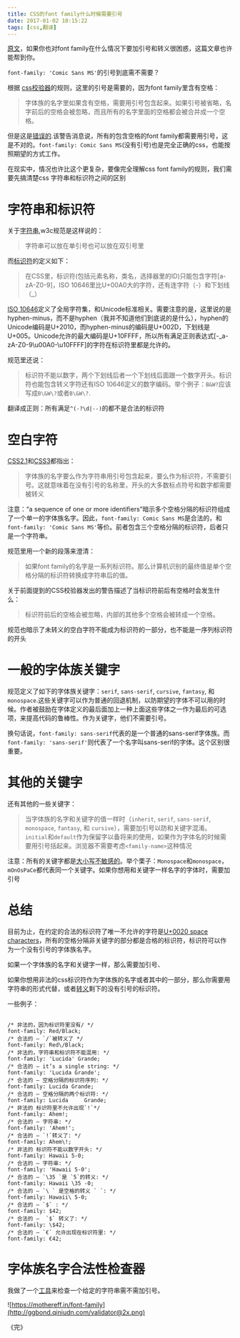 ```yaml
---
title: CSS的font family什么时候需要引号
date: 2017-01-02 10:15:22
tags: [css,翻译]
---
```

[原文](https://mathiasbynens.be/notes/unquoted-font-family)，如果你也对font family在什么情况下要加引号和转义很困惑，这篇文章也许能帮到你。

`font-family: 'Comic Sans MS'`的引号到底需不需要？

<!--more-->

根据 [css校验器](http://jigsaw.w3.org/css-validator/)的规则，这里的引号是需要的，因为font family里含有空格：

> 字体族的名字里如果含有空格，需要用引号包含起来。如果引号被省略，名字前后的空格会被忽略，而且所有的名字里面的空格都会被合并成一个空格。

但是这是[错误的](https://www.w3.org/Bugs/Public/show_bug.cgi?id=16362).该警告消息说，所有的包含空格的font family都需要用引号，这是不对的。`font-family: Comic Sans MS`(没有引号)也是完全正确的css，也能按照期望的方式工作。

在现实中，情况也许比这个更复杂，要像完全理解css font family的规则，我们需要先搞清楚css 字符串和标识符之间的区别


# 字符串和标识符
关于[字符串](https://www.w3.org/TR/CSS2/syndata.html#strings),w3c规范是这样说的：

> 字符串可以放在单引号也可以放在双引号里

而[标识符](https://www.w3.org/TR/CSS2/syndata.html#value-def-identifier)的定义如下：

> 在CSS里，标识符(包括元素名称，类名，选择器里的ID)只能包含字符[a-zA-Z0-9]，ISO 10646里比U+00A0大的字符，还有连字符（-）和下划线（_）


[ISO 10646](https://en.wikipedia.org/wiki/Universal_Coded_Character_Set)定义了全局字符集，和Unicode标准相关。需要注意的是，这里说的是hyphen-minus，而不是hyphen（我并不知道他们到底说的是什么），hyphen的Unicode编码是U+2010，而hyphen-minus的编码是U+002D，下划线是U+005。Unicode允许的最大编码是U+10FFFF，所以所有满足正则表达式[-_a-zA-Z0-9\u00A0-\u10FFFF]的字符在标识符里都是允许的。

规范里还说：

>标识符不能以数字，两个下划线后者一个下划线后面跟一个数字开头。标识符也能包含转义字符还有ISO 10646定义的数字编码。举个例子：`B&W?`应该写成`B\&W\?`或者`B\&W\?`.

翻译成正则：所有满足`^(-?\d|--)`的都不是合法的标识符

# 空白字符
[CSS2.1](https://www.w3.org/TR/CSS21/fonts.html#font-family-prop)和[CSS3](http://dev.w3.org/csswg/css3-fonts/#font-family-prop)都指出：

>字体族的名字要么作为字符串用引号包含起来，要么作为标识符，不需要引号。这就意味着在没有引号的名称里，开头的大多数标点符号和数字都需要被转义

注意：“a sequence of one or more identifiers”暗示多个空格分隔的标识符组成了一个单一的字体族名字。因此，`font-family: Comic Sans MS`是合法的，和`font-family: 'Comic Sans MS'`等价。前者包含三个空格分隔的标识符，后者只是一个字符串。


规范里用一个新的段落来澄清：

>如果font family的名字是一系列标识符。那么计算机识别的最终值是单个空格分隔的标识符转换成字符串后的值。

关于前面提到的CSS校验器发出的警告描述了当标识符前后有空格时会发生什么：

>标识符前后的空格会被忽略，内部的其他多个空格会被转成一个空格。

规范也暗示了未转义的空白字符不能成为标识符的一部分，也不能是一序列标识符的开头

# 一般的字体族关键字

规范定义了如下的字体族关键字：`serif`, `sans-serif`, `cursive`, `fantasy`, 和 `monospace`.这些关键字可以作为普通的回退机制，以防期望的字体不可以用的时候。作者被鼓励在字体定义的最后面加上一种上面这些字体之一作为最后的可选项，来提高代码的鲁棒性。作为关键字，他们不需要引号。

换句话说，`font-family: sans-serif`代表的是一个普通的sans-serif字体族。而`font-family: 'sans-serif'`则代表了一个名字叫sans-serif的字体。这个区别很重要。

# 其他的关键字

还有其他的一些关键字：

>当字体族的名字和关键字的值一样时（`inherit`, `serif`, `sans-serif`, `monospace`, `fantasy`, 和 `cursive`），需要加引号以防和关键字混淆。`initial`和`default`作为保留字以备将来的使用，如果作为字体名的时候需要用引号括起来。浏览器不需要考虑`<family-name>`这种情况

注意：所有的关键字都是[大小写不敏感的](https://www.w3.org/TR/CSS21/syndata.html#characters)。举个栗子：`Monospace`和`monospace`，`mOnOsPaCe`都代表同一个关键字。如果你想用和关键字一样名字的字体时，需要加引号


# 总结
目前为止，在约定的合法的标识符了唯一不允许的字符是[U+0020 space characters](https://codepoints.net/U+0020)，所有的空格分隔非关键字的部分都是合格的标识符，标识符可以作为一个没有引号的字体族名字。

如果一个字体族的名字和关键字一样，那么需要加引号、

如果你想用非法的css标识符作为字体族的名字或者其中的一部分，那么你需要用字符串的形式代替，或者[转义](https://mathiasbynens.be/notes/css-escapes)剩下的没有引号的标识符。

一些例子：

```

/* 非法的，因为标识符里没有/ */
font-family: Red/Black;
/* 合法的 — `/`被转义了 */
font-family: Red\/Black;
/* 非法的，字符串和标识符不能混用: */
font-family: 'Lucida' Grande;
/* 合法的 — it’s a single string: */
font-family: 'Lucida Grande';
/* 合法的 — 空格分隔的标识符序列: */
font-family: Lucida Grande;
/* 合法的 — 空格分隔的两个标识符: */
font-family: Lucida     Grande;
/* 非法的 标识符里不允许出现`!`*/
font-family: Ahem!;
/* 合法的 — 字符串: */
font-family: 'Ahem!';
/* 合法的 — `!`转义了: */
font-family: Ahem\!;
/* 非法的 标识符不能以数字开头: */
font-family: Hawaii 5-0;
/* 合法的 — 字符串: */
font-family: 'Hawaii 5-0';
/* 合法的 — `\35 `是 `5`的转义: */
font-family: Hawaii \35 -0;
/* 合法的 — `\ ` 是空格的转义 ` `: */
font-family: Hawaii\ 5-0;
/* 合法的 — `$` : */
font-family: $42;
/* 合法的 —  `$` 转义了: */
font-family: \$42;
/* 合法的 — `€` 允许出现在标识符里: */
font-family: €42;

```


# 字体族名字合法性检查器

我做了一个[工具](https://mothereff.in/font-family)来检查一个给定的字符串需不需加引号。

![https://mothereff.in/font-family](http://ggbond.qiniudn.com/validator@2x.png)

《完》